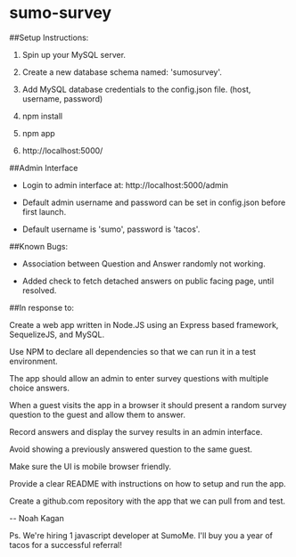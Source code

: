 # sumo-survey


##Setup Instructions:

1. Spin up your MySQL server.

2. Create a new database schema named: 'sumosurvey'.

3. Add MySQL database credentials to the config.json file. (host, username, password)

4. npm install

5. npm app

6. http://localhost:5000/


##Admin Interface

- Login to admin interface at: http://localhost:5000/admin

- Default admin username and password can be set in config.json before first launch.

- Default username is 'sumo', password is 'tacos'.


##Known Bugs:

- Association between Question and Answer randomly not working.

- Added check to fetch detached answers on public facing page, until resolved.


##In response to:

Create a web app written in Node.JS using an Express based framework, SequelizeJS, and MySQL.

Use NPM to declare all dependencies so that we can run it in a test environment.

The app should allow an admin to enter survey questions with multiple choice answers.

When a guest visits the app in a browser it should present a random survey question to the guest and allow them to answer.

Record answers and display the survey results in an admin interface.

Avoid showing a previously answered question to the same guest.

Make sure the UI is mobile browser friendly.

Provide a clear README with instructions on how to setup and run the app.

Create a github.com repository with the app that we can pull from and test.


-- 
Noah Kagan

Ps. We're hiring 1 javascript developer at SumoMe. I'll buy you a year of tacos for a successful referral!